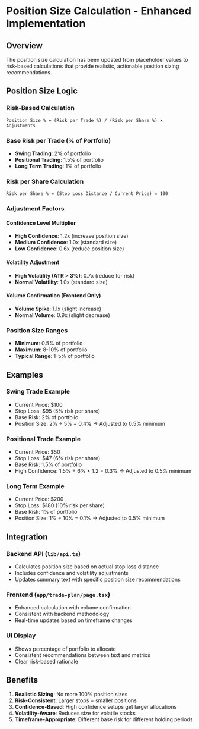 # Position Size Calculation - Enhanced Implementation

## Overview

The position size calculation has been updated from placeholder values to risk-based calculations that provide realistic, actionable position sizing recommendations.

## Position Size Logic

### Risk-Based Calculation

```
Position Size % = (Risk per Trade %) / (Risk per Share %) × Adjustments
```

### Base Risk per Trade (% of Portfolio)

- **Swing Trading**: 2% of portfolio
- **Positional Trading**: 1.5% of portfolio
- **Long Term Trading**: 1% of portfolio

### Risk per Share Calculation

```
Risk per Share % = (Stop Loss Distance / Current Price) × 100
```

### Adjustment Factors

#### Confidence Level Multiplier

- **High Confidence**: 1.2x (increase position size)
- **Medium Confidence**: 1.0x (standard size)
- **Low Confidence**: 0.6x (reduce position size)

#### Volatility Adjustment

- **High Volatility (ATR > 3%)**: 0.7x (reduce for risk)
- **Normal Volatility**: 1.0x (standard size)

#### Volume Confirmation (Frontend Only)

- **Volume Spike**: 1.1x (slight increase)
- **Normal Volume**: 0.9x (slight decrease)

### Position Size Ranges

- **Minimum**: 0.5% of portfolio
- **Maximum**: 8-10% of portfolio
- **Typical Range**: 1-5% of portfolio

## Examples

### Swing Trade Example

- Current Price: $100
- Stop Loss: $95 (5% risk per share)
- Base Risk: 2% of portfolio
- Position Size: 2% ÷ 5% = 0.4% → Adjusted to 0.5% minimum

### Positional Trade Example

- Current Price: $50
- Stop Loss: $47 (6% risk per share)
- Base Risk: 1.5% of portfolio
- High Confidence: 1.5% ÷ 6% × 1.2 = 0.3% → Adjusted to 0.5% minimum

### Long Term Example

- Current Price: $200
- Stop Loss: $180 (10% risk per share)
- Base Risk: 1% of portfolio
- Position Size: 1% ÷ 10% = 0.1% → Adjusted to 0.5% minimum

## Integration

### Backend API (`lib/api.ts`)

- Calculates position size based on actual stop loss distance
- Includes confidence and volatility adjustments
- Updates summary text with specific position size recommendations

### Frontend (`app/trade-plan/page.tsx`)

- Enhanced calculation with volume confirmation
- Consistent with backend methodology
- Real-time updates based on timeframe changes

### UI Display

- Shows percentage of portfolio to allocate
- Consistent recommendations between text and metrics
- Clear risk-based rationale

## Benefits

1. **Realistic Sizing**: No more 100% position sizes
2. **Risk-Consistent**: Larger stops = smaller positions
3. **Confidence-Based**: High confidence setups get larger allocations
4. **Volatility-Aware**: Reduces size for volatile stocks
5. **Timeframe-Appropriate**: Different base risk for different holding periods
